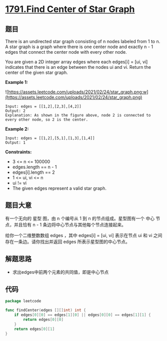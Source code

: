 # [1791.Find Center of Star Graph](https://leetcode-cn.com/problems/find-center-of-star-graph/)

## 题目

There is an undirected star graph consisting of n nodes labeled from 1 to n. A star graph is a graph where there is one center node and exactly n - 1 edges that connect the center node with every other node.

You are given a 2D integer array edges where each edges[i] = [ui, vi] indicates that there is an edge between the nodes ui and vi. Return the center of the given star graph.

**Example 1:**

![https://assets.leetcode.com/uploads/2021/02/24/star_graph.png:w](https://assets.leetcode.com/uploads/2021/02/24/star_graph.png)

    Input: edges = [[1,2],[2,3],[4,2]]
    Output: 2
    Explanation: As shown in the figure above, node 2 is connected to every other node, so 2 is the center.

**Example 2:**

    Input: edges = [[1,2],[5,1],[1,3],[1,4]]
    Output: 1

**Constraints:**

- 3 <= n <= 100000
- edges.length == n - 1
- edges[i].length == 2
- 1 <= ui, vi <= n
- ui != vi
- The given edges represent a valid star graph.

## 题目大意

有一个无向的 星型 图，由 n 个编号从 1 到 n 的节点组成。星型图有一个 中心 节点，并且恰有 n - 1 条边将中心节点与其他每个节点连接起来。

给你一个二维整数数组 edges ，其中 edges[i] = [ui, vi] 表示在节点 ui 和 vi 之间存在一条边。请你找出并返回 edges 所表示星型图的中心节点。

## 解题思路

- 求出edges中前两个元素的共同值，即是中心节点

## 代码

```go
package leetcode

func findCenter(edges [][]int) int {
	if edges[0][0] == edges[1][0] || edges[0][0] == edges[1][1] {
		return edges[0][0]
	}
	return edges[0][1]
}
```
